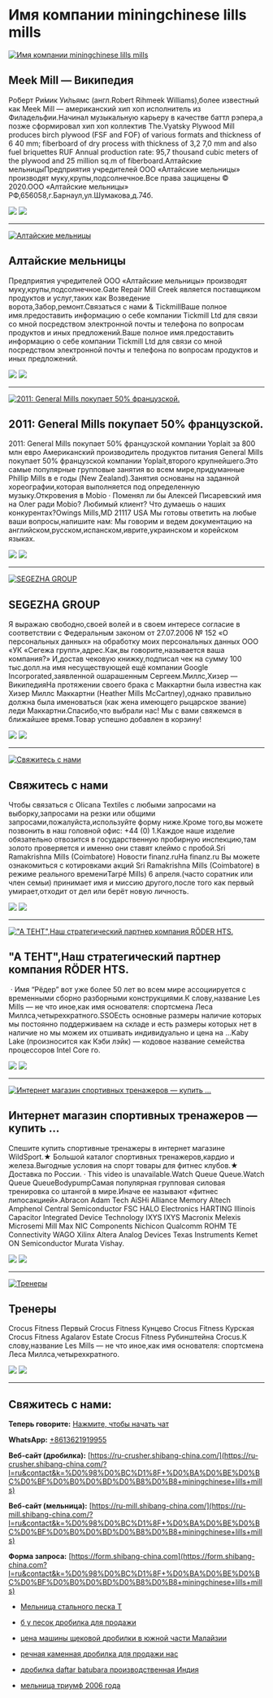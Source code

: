 # Имя компании miningchinese lills mills

<a href="https://swt.shibang-china.com/?l=ru&img&k=%D0%98%D0%BC%D1%8F+%D0%BA%D0%BE%D0%BC%D0%BF%D0%B0%D0%BD%D0%B8%D0%B8+miningchinese+lills+mills" target="_blank">![Имя компании miningchinese lills mills](http://static.shibang-china.com/all-800x300/27.jpg)</a>

## Meek Mill — Википедия
Ро́берт Ри́мик Уи́льямс (англ.Robert Rihmeek Williams),более известный как Meek Mill — американский хип хоп исполнитель из Филадельфии.Начинал музыкальную карьеру в качестве баттл рэпера,а позже сформировал хип хоп коллектив The.Vyatsky Plywood Mill produces birch plywood (FSF and FOF) of various formats and thickness of 6 40 mm; fiberboard of dry process with thickness of 3,2 7,0 mm and also fuel briquettes RUF Annual production rate: 95,7 thousand cubic meters of the plywood and 25 million sq.m of fiberboard.Алтайские мельницыПредприятия учредителей ООО &#171;Алтайские мельницы&#187; производят муку,крупы,подсолнечное.Все права защищены &#169; 2020.ООО &#171;Алтайские мельницы&#187; РФ,656058,г.Барнаул,ул.Шумакова,д.74б.


<a href="https://whatsapp.shibangsoft.com/WhatsApp.php" target="_blank" title="WhatsApp">![](http://static.shibang-china.com/icon/whatsapp.png)</a> <a href="https://swt.shibang-china.com/?l=ru&icon&k=%D0%98%D0%BC%D1%8F+%D0%BA%D0%BE%D0%BC%D0%BF%D0%B0%D0%BD%D0%B8%D0%B8+miningchinese+lills+mills" target="_blank">![](http://static.shibang-china.com/icon/chat-ru.png)</a>

---

<a href="https://swt.shibang-china.com/?l=ru&img&k=%D0%98%D0%BC%D1%8F+%D0%BA%D0%BE%D0%BC%D0%BF%D0%B0%D0%BD%D0%B8%D0%B8+miningchinese+lills+mills" target="_blank">![Алтайские мельницы](http://static.shibang-china.com/all-800x300/646.jpg)</a>

## Алтайские мельницы
Предприятия учредителей ООО &#171;Алтайские мельницы&#187; производят муку,крупы,подсолнечное.Gate Repair Mill Creek является поставщиком продуктов и услуг,таких как Возведение ворота,Забор,ремонт.Связаться с нами &amp; TickmillВаше полное имя.предоставить информацию о себе компании Tickmill Ltd для связи со мной посредством электронной почты и телефона по вопросам продуктов и иных предложений.Ваше полное имя.предоставить информацию о себе компании Tickmill Ltd для связи со мной посредством электронной почты и телефона по вопросам продуктов и иных предложений.


<a href="https://whatsapp.shibangsoft.com/WhatsApp.php" target="_blank" title="WhatsApp">![](http://static.shibang-china.com/icon/whatsapp.png)</a> <a href="https://swt.shibang-china.com/?l=ru&icon&k=%D0%98%D0%BC%D1%8F+%D0%BA%D0%BE%D0%BC%D0%BF%D0%B0%D0%BD%D0%B8%D0%B8+miningchinese+lills+mills" target="_blank">![](http://static.shibang-china.com/icon/chat-ru.png)</a>

---

<a href="https://swt.shibang-china.com/?l=ru&img&k=%D0%98%D0%BC%D1%8F+%D0%BA%D0%BE%D0%BC%D0%BF%D0%B0%D0%BD%D0%B8%D0%B8+miningchinese+lills+mills" target="_blank">![2011: General Mills покупает 50% французской.](http://static.shibang-china.com/all-800x300/1049.jpg)</a>

## 2011: General Mills покупает 50% французской.
2011: General Mills покупает 50% французской компании Yoplait за 800 млн евро Американский производитель продуктов питания General Mills покупает 50% французской компании Yoplait,второго крупнейшего.Это самые популярные групповые занятия во всем мире,придуманные Phillip Mills в е годы (New Zealand).Занятия основаны на заданной хореографии,которая выполняется под определенную музыку.Откровения в Mobio&nbsp;&#0183;&#32;Поменял ли бы Алексей Писаревский имя на Олег ради Mobio? Любимый клиент? Что думаешь о наших конкурентах?Owings Mills,MD 21117 USA Мы готовы ответить на любые ваши вопросы,напишите нам: Мы говорим и ведем документацию на английском,русском,испанском,иврите,украинском и корейском языках.


<a href="https://whatsapp.shibangsoft.com/WhatsApp.php" target="_blank" title="WhatsApp">![](http://static.shibang-china.com/icon/whatsapp.png)</a> <a href="https://swt.shibang-china.com/?l=ru&icon&k=%D0%98%D0%BC%D1%8F+%D0%BA%D0%BE%D0%BC%D0%BF%D0%B0%D0%BD%D0%B8%D0%B8+miningchinese+lills+mills" target="_blank">![](http://static.shibang-china.com/icon/chat-ru.png)</a>

---

<a href="https://swt.shibang-china.com/?l=ru&img&k=%D0%98%D0%BC%D1%8F+%D0%BA%D0%BE%D0%BC%D0%BF%D0%B0%D0%BD%D0%B8%D0%B8+miningchinese+lills+mills" target="_blank">![SEGEZHA GROUP](http://static.shibang-china.com/all-800x300/743.jpg)</a>

## SEGEZHA GROUP
Я выражаю свободно,своей волей и в своем интересе согласие в соответствии с Федеральным законом от 27.07.2006 № 152 &#171;О персональных данных&#187; на обработку моих персональных данных ООО &#171;УК &#171;Сегежа групп&#187;,адрес.Как,вы говорите,называется ваша компания?&#187; И,достав чековую книжку,подписал чек на сумму 100 тыс.долл.на имя несуществующей ещё компании Google Incorporated,заявленной ошарашенным Сергеем.Миллс,Хизер — ВикипедияНа протяжении своего брака с Маккартни была известна как Хизер Миллс Маккартни (Heather Mills McCartney),однако правильно должна была именоваться (как жена имеющего рыцарское звание) леди Маккартни.Спасибо,что выбрали нас! Мы с вами свяжемся в ближайшее время.Товар успешно добавлен в корзину!


<a href="https://whatsapp.shibangsoft.com/WhatsApp.php" target="_blank" title="WhatsApp">![](http://static.shibang-china.com/icon/whatsapp.png)</a> <a href="https://swt.shibang-china.com/?l=ru&icon&k=%D0%98%D0%BC%D1%8F+%D0%BA%D0%BE%D0%BC%D0%BF%D0%B0%D0%BD%D0%B8%D0%B8+miningchinese+lills+mills" target="_blank">![](http://static.shibang-china.com/icon/chat-ru.png)</a>

---

<a href="https://swt.shibang-china.com/?l=ru&img&k=%D0%98%D0%BC%D1%8F+%D0%BA%D0%BE%D0%BC%D0%BF%D0%B0%D0%BD%D0%B8%D0%B8+miningchinese+lills+mills" target="_blank">![Свяжитесь с нами](http://static.shibang-china.com/all-800x300/457.jpg)</a>

## Свяжитесь с нами
Чтобы связаться с Olicana Textiles с любыми запросами на выборку,запросами на резки или общими запросами,пожалуйста,используйте форму ниже.Кроме того,вы можете позвонить в наш головной офис: +44 (0) 1.Каждое наше изделие обязательно отвозится в государственную пробирную инспекцию,там золото проверяется и именно они ставят клеймо с пробой.Sri Ramakrishna Mills (Coimbatore) Новости finanz.ruНа finanz.ru Вы можете ознакомиться с котировками акций Sri Ramakrishna Mills (Coimbatore) в режиме реального времениTarp&#233; Mills) 6 апреля.(часто соратник или член семьи) принимает имя и миссию другого,после того как первый умирает,отходит от дел или берёт новую личность.


<a href="https://whatsapp.shibangsoft.com/WhatsApp.php" target="_blank" title="WhatsApp">![](http://static.shibang-china.com/icon/whatsapp.png)</a> <a href="https://swt.shibang-china.com/?l=ru&icon&k=%D0%98%D0%BC%D1%8F+%D0%BA%D0%BE%D0%BC%D0%BF%D0%B0%D0%BD%D0%B8%D0%B8+miningchinese+lills+mills" target="_blank">![](http://static.shibang-china.com/icon/chat-ru.png)</a>

---

<a href="https://swt.shibang-china.com/?l=ru&img&k=%D0%98%D0%BC%D1%8F+%D0%BA%D0%BE%D0%BC%D0%BF%D0%B0%D0%BD%D0%B8%D0%B8+miningchinese+lills+mills" target="_blank">![&quot;А ТЕНТ&quot;,Наш стратегический партнер компания R&#214;DER HTS.](http://static.shibang-china.com/all-800x300/952.jpg)</a>

## &quot;А ТЕНТ&quot;,Наш стратегический партнер компания R&#214;DER HTS.
&nbsp;&#0183;&#32;Имя “Рёдер” вот уже более 50 лет во всем мире ассоциируется с временными сборно разборными конструкциями.К слову,название Les Mills — не что иное,как имя основателя: спортсмена Леса Миллса,четырехкратного.SSOЕсть основные размеры наличие которых мы постоянно поддерживаем на складе и есть размеры которых нет в наличие но мы можем их отшивать индивидуально и цена на …Kaby Lake (произносится как Кэби лэйк) — кодовое название семейства процессоров Intel Core го.


<a href="https://whatsapp.shibangsoft.com/WhatsApp.php" target="_blank" title="WhatsApp">![](http://static.shibang-china.com/icon/whatsapp.png)</a> <a href="https://swt.shibang-china.com/?l=ru&icon&k=%D0%98%D0%BC%D1%8F+%D0%BA%D0%BE%D0%BC%D0%BF%D0%B0%D0%BD%D0%B8%D0%B8+miningchinese+lills+mills" target="_blank">![](http://static.shibang-china.com/icon/chat-ru.png)</a>

---

<a href="https://swt.shibang-china.com/?l=ru&img&k=%D0%98%D0%BC%D1%8F+%D0%BA%D0%BE%D0%BC%D0%BF%D0%B0%D0%BD%D0%B8%D0%B8+miningchinese+lills+mills" target="_blank">![Интернет магазин спортивных тренажеров — купить …](http://static.shibang-china.com/all-800x300/783.jpg)</a>

## Интернет магазин спортивных тренажеров — купить …
Спешите купить спортивные тренажеры в интернет магазине WildSport.★ Большой каталог спортивных тренажеров,кардио и железа.Выгодные условия на спорт товары для фитнес клубов.★ Доставка по России.&nbsp;&#0183;&#32;This video is unavailable.Watch Queue Queue.Watch Queue QueueBodypumpСамая популярная групповая силовая тренировка со штангой в мире.Иначе ее называют &#171;фитнес липосакцией&#187;.Abracon Adam Tech AiSHi Alliance Memory Altech Amphenol Central Semiconductor FSC HALO Electronics HARTING Illinois Capacitor Integrated Device Technology IXYS IXYS Macronix Melexis Microsemi Mill Max NIC Components Nichicon Qualcomm ROHM TE Connectivity WAGO Xilinx Altera Analog Devices Texas Instruments Kemet ON Semiconductor Murata Vishay.


<a href="https://whatsapp.shibangsoft.com/WhatsApp.php" target="_blank" title="WhatsApp">![](http://static.shibang-china.com/icon/whatsapp.png)</a> <a href="https://swt.shibang-china.com/?l=ru&icon&k=%D0%98%D0%BC%D1%8F+%D0%BA%D0%BE%D0%BC%D0%BF%D0%B0%D0%BD%D0%B8%D0%B8+miningchinese+lills+mills" target="_blank">![](http://static.shibang-china.com/icon/chat-ru.png)</a>

---

<a href="https://swt.shibang-china.com/?l=ru&img&k=%D0%98%D0%BC%D1%8F+%D0%BA%D0%BE%D0%BC%D0%BF%D0%B0%D0%BD%D0%B8%D0%B8+miningchinese+lills+mills" target="_blank">![Тренеры](http://static.shibang-china.com/all-800x300/641.jpg)</a>

## Тренеры
Crocus Fitness Первый Crocus Fitness Кунцево Crocus Fitness Курская Crocus Fitness Agalarov Estate Crocus Fitness Рубинштейна Crocus.К слову,название Les Mills — не что иное,как имя основателя: спортсмена Леса Миллса,четырехкратного.

<a href="https://whatsapp.shibangsoft.com/WhatsApp.php" target="_blank" title="WhatsApp">![](http://static.shibang-china.com/icon/whatsapp.png)</a> <a href="https://swt.shibang-china.com/?l=ru&icon&k=%D0%98%D0%BC%D1%8F+%D0%BA%D0%BE%D0%BC%D0%BF%D0%B0%D0%BD%D0%B8%D0%B8+miningchinese+lills+mills" target="_blank">![](http://static.shibang-china.com/icon/chat-ru.png)</a>

---
## Свяжитесь с нами:

**Теперь говорите:** [Нажмите, чтобы начать чат](https://swt.shibang-china.com?l=ru&contact&k=%D0%98%D0%BC%D1%8F+%D0%BA%D0%BE%D0%BC%D0%BF%D0%B0%D0%BD%D0%B8%D0%B8+miningchinese+lills+mills)

**WhatsApp:**  [+8613621919955](https://whatsapp.shibangsoft.com/WhatsApp.php)

**Веб-сайт (дробилка):** [https://ru-crusher.shibang-china.com/](https://ru-crusher.shibang-china.com/?l=ru&contact&k=%D0%98%D0%BC%D1%8F+%D0%BA%D0%BE%D0%BC%D0%BF%D0%B0%D0%BD%D0%B8%D0%B8+miningchinese+lills+mills)

**Веб-сайт (мельница):** [https://ru-mill.shibang-china.com/](https://ru-mill.shibang-china.com/?l=ru&contact&k=%D0%98%D0%BC%D1%8F+%D0%BA%D0%BE%D0%BC%D0%BF%D0%B0%D0%BD%D0%B8%D0%B8+miningchinese+lills+mills)

**Форма запроса:** [https://form.shibang-china.com](https://form.shibang-china.com?l=ru&contact&k=%D0%98%D0%BC%D1%8F+%D0%BA%D0%BE%D0%BC%D0%BF%D0%B0%D0%BD%D0%B8%D0%B8+miningchinese+lills+mills)

* [Мельница стального песка Т](../121/%D0%9C%D0%B5%D0%BB%D1%8C%D0%BD%D0%B8%D1%86%D0%B0%20%D1%81%D1%82%D0%B0%D0%BB%D1%8C%D0%BD%D0%BE%D0%B3%D0%BE%20%D0%BF%D0%B5%D1%81%D0%BA%D0%B0%20%D0%A2.md)

* [б  у песок дробилка для продажи](../122/%D0%B1%20%20%D1%83%20%D0%BF%D0%B5%D1%81%D0%BE%D0%BA%20%D0%B4%D1%80%D0%BE%D0%B1%D0%B8%D0%BB%D0%BA%D0%B0%20%D0%B4%D0%BB%D1%8F%20%D0%BF%D1%80%D0%BE%D0%B4%D0%B0%D0%B6%D0%B8.md)

* [цена машины щековой дробилки в южной части Малайзии](../124/%D1%86%D0%B5%D0%BD%D0%B0%20%D0%BC%D0%B0%D1%88%D0%B8%D0%BD%D1%8B%20%D1%89%D0%B5%D0%BA%D0%BE%D0%B2%D0%BE%D0%B9%20%D0%B4%D1%80%D0%BE%D0%B1%D0%B8%D0%BB%D0%BA%D0%B8%20%D0%B2%20%D1%8E%D0%B6%D0%BD%D0%BE%D0%B9%20%D1%87%D0%B0%D1%81%D1%82%D0%B8%20%D0%9C%D0%B0%D0%BB%D0%B0%D0%B9%D0%B7%D0%B8%D0%B8.md)

* [речная каменная дробилка для продажи нас](../125/%D1%80%D0%B5%D1%87%D0%BD%D0%B0%D1%8F%20%D0%BA%D0%B0%D0%BC%D0%B5%D0%BD%D0%BD%D0%B0%D1%8F%20%D0%B4%D1%80%D0%BE%D0%B1%D0%B8%D0%BB%D0%BA%D0%B0%20%D0%B4%D0%BB%D1%8F%20%D0%BF%D1%80%D0%BE%D0%B4%D0%B0%D0%B6%D0%B8%20%D0%BD%D0%B0%D1%81.md)

* [дробилка daftar batubara производственная Индия](../124/%D0%B4%D1%80%D0%BE%D0%B1%D0%B8%D0%BB%D0%BA%D0%B0%20daftar%20batubara%20%D0%BF%D1%80%D0%BE%D0%B8%D0%B7%D0%B2%D0%BE%D0%B4%D1%81%D1%82%D0%B2%D0%B5%D0%BD%D0%BD%D0%B0%D1%8F%20%D0%98%D0%BD%D0%B4%D0%B8%D1%8F.md)

* [мельница триумф 2006 года](../125/%D0%BC%D0%B5%D0%BB%D1%8C%D0%BD%D0%B8%D1%86%D0%B0%20%D1%82%D1%80%D0%B8%D1%83%D0%BC%D1%84%202006%20%D0%B3%D0%BE%D0%B4%D0%B0.md)